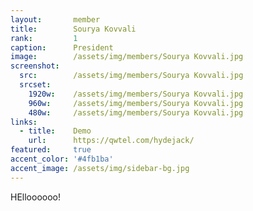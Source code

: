 ```yaml
---
layout:       member
title:        Sourya Kovvali
rank:         1
caption:      President
image:        /assets/img/members/Sourya Kovvali.jpg
screenshot:
  src:        /assets/img/members/Sourya Kovvali.jpg
  srcset:
    1920w:    /assets/img/members/Sourya Kovvali.jpg
    960w:     /assets/img/members/Sourya Kovvali.jpg
    480w:     /assets/img/members/Sourya Kovvali.jpg
links:
  - title:    Demo
    url:      https://qwtel.com/hydejack/
featured:     true
accent_color: '#4fb1ba'
accent_image: /assets/img/sidebar-bg.jpg
---
```



HElloooooo!
